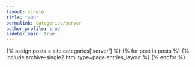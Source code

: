 ```yaml
---
layout: single
title: "서버"
permalink: categories/server
author_profile: true
sidebar_main: true
---
```


{% assign posts = site.categories['server'] %}
{% for post in posts %} {% include archive-single2.html type=page.entries_layout %} {% endfor %}
